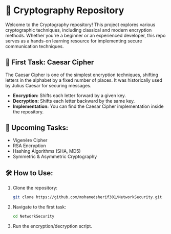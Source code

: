 # 🔐 Cryptography Repository

Welcome to the Cryptography repository! This project explores various cryptographic techniques, including classical and modern encryption methods. Whether you're a beginner or an experienced developer, this repo serves as a hands-on learning resource for implementing secure communication techniques.

## 🚀 First Task: Caesar Cipher

The Caesar Cipher is one of the simplest encryption techniques, shifting letters in the alphabet by a fixed number of places. It was historically used by Julius Caesar for securing messages.

- **Encryption:** Shifts each letter forward by a given key.
- **Decryption:** Shifts each letter backward by the same key.
- **Implementation:** You can find the Caesar Cipher implementation inside the repository.

## 📌 Upcoming Tasks:

- Vigenère Cipher
- RSA Encryption
- Hashing Algorithms (SHA, MD5)
- Symmetric & Asymmetric Cryptography

## 🛠️ How to Use:

1. Clone the repository:

   ```bash
   git clone https://github.com/mohamedsherif301/NetworkSecurity.git
   ```

2. Navigate to the first task:

   ```bash
   cd NetworkSecurity
   ```

3. Run the encryption/decryption script.
